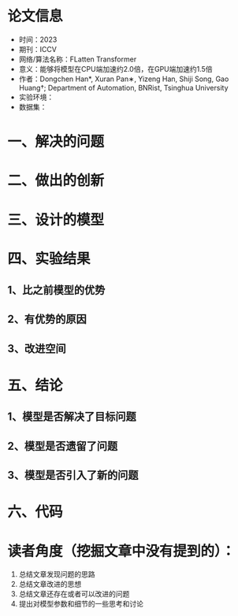 # 论文信息
- 时间：2023
- 期刊：ICCV
- 网络/算法名称：FLatten Transformer
- 意义：能够将模型在CPU端加速约2.0倍，在GPU端加速约1.5倍
- 作者：Dongchen Han*, Xuran Pan∗, Yizeng Han, Shiji Song, Gao Huang†; Department of Automation, BNRist, Tsinghua University
- 实验环境：
- 数据集：
# 一、解决的问题

# 二、做出的创新

# 三、设计的模型

# 四、实验结果

## 1、比之前模型的优势

## 2、有优势的原因

## 3、改进空间

# 五、结论

## 1、模型是否解决了目标问题

## 2、模型是否遗留了问题

## 3、模型是否引入了新的问题

# 六、代码

# 读者角度（挖掘文章中没有提到的）：
1. 总结文章发现问题的思路
2. 总结文章改进的思想
3. 总结文章还存在或者可以改进的问题
4. 提出对模型参数和细节的一些思考和讨论